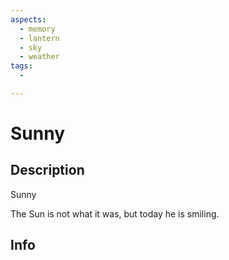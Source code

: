 ```yaml
---
aspects:
  - memory
  - lantern
  - sky
  - weather
tags:
  - 

---
```


# Sunny

## Description
Sunny

The Sun is not what it was, but today he is smiling.
## Info